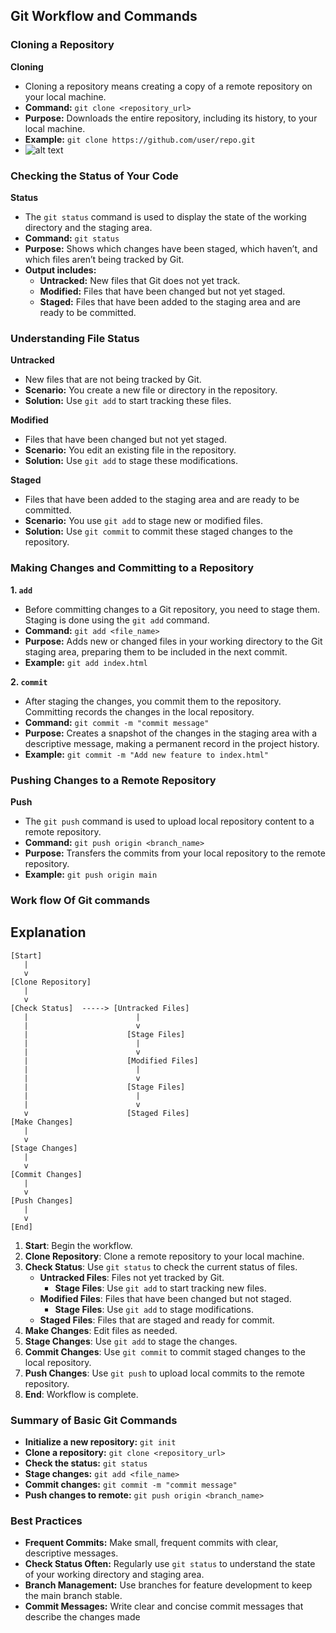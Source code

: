 ## Git Workflow and Commands

### Cloning a Repository

**Cloning**

-   Cloning a repository means creating a copy of a remote repository on your local machine.
-   **Command:** `git clone <repository_url>`
-   **Purpose:** Downloads the entire repository, including its history, to your local machine.
-   **Example:** `git clone https://github.com/user/repo.git`
-   ![alt text](https://github.com/omkar-shelke25/Notes/blob/main/Git/chapter/assets/clone.png)


### Checking the Status of Your Code

**Status**

-   The `git status` command is used to display the state of the working directory and the staging area.
-   **Command:** `git status`
-   **Purpose:** Shows which changes have been staged, which haven’t, and which files aren’t being tracked by Git.
-   **Output includes:**
    -   **Untracked:** New files that Git does not yet track.
    -   **Modified:** Files that have been changed but not yet staged.
    -   **Staged:** Files that have been added to the staging area and are ready to be committed.

### Understanding File Status

**Untracked**

-   New files that are not being tracked by Git.
-   **Scenario:** You create a new file or directory in the repository.
-   **Solution:** Use `git add` to start tracking these files.

**Modified**

-   Files that have been changed but not yet staged.
-   **Scenario:** You edit an existing file in the repository.
-   **Solution:** Use `git add` to stage these modifications.

**Staged**

-   Files that have been added to the staging area and are ready to be committed.
-   **Scenario:** You use `git add` to stage new or modified files.
-   **Solution:** Use `git commit` to commit these staged changes to the repository.

### Making Changes and Committing to a Repository

**1. `add`**

-   Before committing changes to a Git repository, you need to stage them. Staging is done using the `git add` command.
-   **Command:** `git add <file_name>`
-   **Purpose:** Adds new or changed files in your working directory to the Git staging area, preparing them to be included in the next commit.
-   **Example:** `git add index.html`

**2. `commit`**

-   After staging the changes, you commit them to the repository. Committing records the changes in the local repository.
-   **Command:** `git commit -m "commit message"`
-   **Purpose:** Creates a snapshot of the changes in the staging area with a descriptive message, making a permanent record in the project history.
-   **Example:** `git commit -m "Add new feature to index.html"`

### Pushing Changes to a Remote Repository

**Push**

-   The `git push` command is used to upload local repository content to a remote repository.
-   **Command:** `git push origin <branch_name>`
-   **Purpose:** Transfers the commits from your local repository to the remote repository.
-   **Example:** `git push origin main`

### Work flow Of Git commands
## Explanation
```plaintext
[Start]
   |
   v
[Clone Repository]
   |
   v
[Check Status]  -----> [Untracked Files] 
   |                        | 
   |                        v
   |                      [Stage Files] 
   |                        |
   |                        v
   |                      [Modified Files]
   |                        | 
   |                        v
   |                      [Stage Files] 
   |                        |
   |                        v
   v                      [Staged Files]
[Make Changes]
   |
   v
[Stage Changes]
   |
   v
[Commit Changes]
   |
   v
[Push Changes]
   |
   v
[End]
```
1.  **Start**: Begin the workflow.
2.  **Clone Repository**: Clone a remote repository to your local machine.
3.  **Check Status**: Use `git status` to check the current status of files.
    -   **Untracked Files**: Files not yet tracked by Git.
        -   **Stage Files**: Use `git add` to start tracking new files.
    -   **Modified Files**: Files that have been changed but not staged.
        -   **Stage Files**: Use `git add` to stage modifications.
    -   **Staged Files**: Files that are staged and ready for commit.
4.  **Make Changes**: Edit files as needed.
5.  **Stage Changes**: Use `git add` to stage the changes.
6.  **Commit Changes**: Use `git commit` to commit staged changes to the local repository.
7.  **Push Changes**: Use `git push` to upload local commits to the remote repository.
8.  **End**: Workflow is complete.

### Summary of Basic Git Commands

-   **Initialize a new repository:** `git init`
-   **Clone a repository:** `git clone <repository_url>`
-   **Check the status:** `git status`
-   **Stage changes:** `git add <file_name>`
-   **Commit changes:** `git commit -m "commit message"`
-   **Push changes to remote:** `git push origin <branch_name>`

### Best Practices

-   **Frequent Commits:** Make small, frequent commits with clear, descriptive messages.
-   **Check Status Often:** Regularly use `git status` to understand the state of your working directory and staging area.
-   **Branch Management:** Use branches for feature development to keep the main branch stable.
-   **Commit Messages:** Write clear and concise commit messages that describe the changes made
